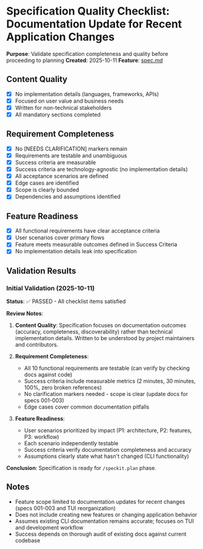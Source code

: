 # Specification Quality Checklist: Documentation Update for Recent Application Changes

**Purpose**: Validate specification completeness and quality before proceeding to planning
**Created**: 2025-10-11
**Feature**: [spec.md](../spec.md)

## Content Quality

- [x] No implementation details (languages, frameworks, APIs)
- [x] Focused on user value and business needs
- [x] Written for non-technical stakeholders
- [x] All mandatory sections completed

## Requirement Completeness

- [x] No [NEEDS CLARIFICATION] markers remain
- [x] Requirements are testable and unambiguous
- [x] Success criteria are measurable
- [x] Success criteria are technology-agnostic (no implementation details)
- [x] All acceptance scenarios are defined
- [x] Edge cases are identified
- [x] Scope is clearly bounded
- [x] Dependencies and assumptions identified

## Feature Readiness

- [x] All functional requirements have clear acceptance criteria
- [x] User scenarios cover primary flows
- [x] Feature meets measurable outcomes defined in Success Criteria
- [x] No implementation details leak into specification

## Validation Results

### Initial Validation (2025-10-11)

**Status**: ✅ PASSED - All checklist items satisfied

**Review Notes**:

1. **Content Quality**: Specification focuses on documentation outcomes (accuracy, completeness, discoverability) rather than technical implementation details. Written to be understood by project maintainers and contributors.

2. **Requirement Completeness**:
   - All 10 functional requirements are testable (can verify by checking docs against code)
   - Success criteria include measurable metrics (2 minutes, 30 minutes, 100%, zero broken references)
   - No clarification markers needed - scope is clear (update docs for specs 001-003)
   - Edge cases cover common documentation pitfalls

3. **Feature Readiness**:
   - User scenarios prioritized by impact (P1: architecture, P2: features, P3: workflow)
   - Each scenario independently testable
   - Success criteria verify documentation completeness and accuracy
   - Assumptions clearly state what hasn't changed (CLI functionality)

**Conclusion**: Specification is ready for `/speckit.plan` phase.

## Notes

- Feature scope limited to documentation updates for recent changes (specs 001-003 and TUI reorganization)
- Does not include creating new features or changing application behavior
- Assumes existing CLI documentation remains accurate; focuses on TUI and development workflow
- Success depends on thorough audit of existing docs against current codebase
